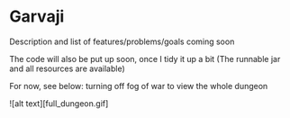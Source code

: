 # Garvaji

Description and list of features/problems/goals coming soon

The code will also be put up soon, once I tidy it up a bit (The runnable jar and all resources are available)

For now, see below: turning off fog of war to view the whole dungeon

![alt text][full_dungeon.gif]
